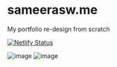 # sameerasw.me
My portfolio re-design from scratch

[![Netlify Status](https://api.netlify.com/api/v1/badges/599fc819-e77e-4d57-98c3-a65bfe2c064d/deploy-status)](https://app.netlify.com/sites/sameerasw/deploys)

![image](https://github.com/sameerasw/sameerasw.me/assets/68902530/2b2b39cf-ee4a-45d3-8508-ce510a2f595d) 
![image](https://github.com/sameerasw/sameerasw.me/assets/68902530/c9a42876-4e7a-4a3a-b443-69f860d362a5)
